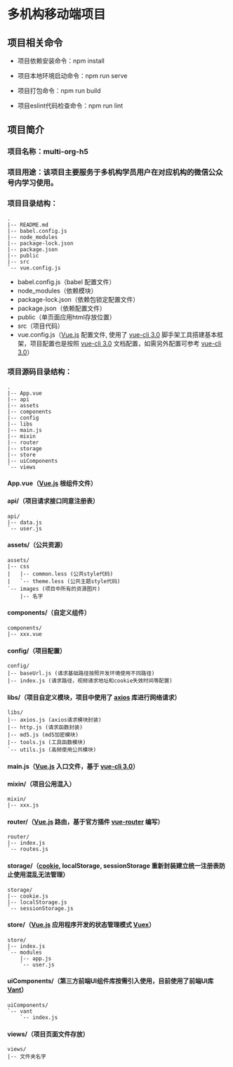 # 多机构移动端项目

## 项目相关命令
* 项目依赖安装命令：npm install

* 项目本地环境启动命令：npm run serve

* 项目打包命令：npm run build

* 项目eslint代码检查命令：npm run lint

## 项目简介

### 项目名称：multi-org-h5

### 项目用途：该项目主要服务于多机构学员用户在对应机构的微信公众号内学习使用。

### 项目目录结构：
```
.
|-- README.md
|-- babel.config.js
|-- node_modules
|-- package-lock.json
|-- package.json
|-- public
|-- src
`-- vue.config.js
```
* babel.config.js（babel 配置文件）
* node_modules（依赖模块）
* package-lock.json（依赖包锁定配置文件）
* package.json（依赖配置文件）
* public（单页面应用html存放位置）
* src（项目代码）
* vue.config.js（[Vue.js](cn.vuejs.org/v2/guide/) 配置文件, 使用了 [vue-cli 3.0](https://cli.vuejs.org/zh/config/) 脚手架工具搭建基本框架，项目配置也是按照 [vue-cli 3.0](https://cli.vuejs.org/zh/config/) 文档配置，如需另外配置可参考 [vue-cli 3.0](https://cli.vuejs.org/zh/config/)）

### 项目源码目录结构：

```
.
|-- App.vue
|-- api
|-- assets
|-- components
|-- config
|-- libs
|-- main.js
|-- mixin
|-- router
|-- storage
|-- store
|-- uiComponents
`-- views
```

#### App.vue（[Vue.js](cn.vuejs.org/v2/guide/) 根组件文件）

#### api/（项目请求接口同意注册表）

```
api/
|-- data.js
`-- user.js
```

#### assets/（公共资源）

```
assets/
|-- css
|   |-- common.less (公共style代码)
|   `-- theme.less (公共主题style代码)
`-- images (项目中所有的资源图片)
    |-- 名字
```

#### components/（自定义组件）

```
components/
|-- xxx.vue
```

#### config/（项目配置）

```
config/
|-- baseUrl.js (请求基础路径按照开发环境使用不同路径)
|-- index.js (请求路径，视频请求地址和cookie失效时间等配置)
```

#### libs/（项目自定义模块，项目中使用了 [axios](http://www.axios-js.com/) 库进行网络请求）

```
libs/
|-- axios.js (axios请求模块封装)
|-- http.js (请求函数封装)
|-- md5.js (md5加密模块)
|-- tools.js (工具函数模块)
`-- utils.js (高频使用公共模块)
```

#### main.js（[Vue.js](cn.vuejs.org/v2/guide/) 入口文件，基于 [vue-cli 3.0](https://cli.vuejs.org/zh/config/)）

#### mixin/（项目公用混入）

```
mixin/
|-- xxx.js
```

#### router/（[Vue.js](cn.vuejs.org/v2/guide/) 路由，基于官方插件 [vue-router](https://router.vuejs.org/zh/) 编写）

```
router/
|-- index.js
`-- routes.js
```

#### storage/（[cookie](https://www.npmjs.com/package/js-cookie), localStorage, sessionStorage 重新封装建立统一注册表防止使用混乱无法管理）

```
storage/
|-- cookie.js
|-- localStorage.js
`-- sessionStorage.js
```

#### store/（[Vue.js](cn.vuejs.org/v2/guide/) 应用程序开发的状态管理模式 [Vuex](https://vuex.vuejs.org/zh/)）

```
store/
|-- index.js
`-- modules
    |-- app.js
    `-- user.js
```

#### uiComponents/（第三方前端UI组件库按需引入使用，目前使用了前端UI库 [Vant](https://youzan.github.io/vant/#/zh-CN/intro)）

```
uiComponents/
`-- vant
    `-- index.js
```

#### views/（项目页面文件存放）

```
views/
|-- 文件夹名字
```

